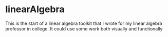 linearAlgebra
=============

This is the start of a linear algebra toolkit that I wrote for my linear algebra professor in college.  It could use some work both visually and functionally

